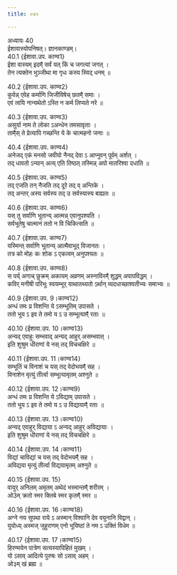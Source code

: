 ```yaml
---
title: ०४०

---
```

अध्यायः 40  
ईशावास्योपनिषत्। ज्ञानकाण्डम्।  
40.1 {ईशावा.उप. काण्व1}  
ईशा वास्यम् इदम्̐ सर्वं यत् किं च जगत्यां जगत् ।  
तेन त्यक्तेन भुञ्जीथा मा गृधः कस्य स्विद् धनम् ॥  
  
40.2 {ईशावा.उप. काण्व2}  
कुर्वन्न् एवेह कर्माणि जिजीविषेच् छतम्̐ समाः ।  
एवं त्वयि नान्यथेतो ऽस्ति न कर्म लिप्यते नरे ॥  
  
40.3 {ईशावा.उप. काण्व3}  
असुर्या नाम ते लोका ऽअन्धेन तमसावृताः ।  
ताम्̐स् ते प्रेत्यापि गच्छन्ति ये के चात्महनो जनाः ॥  
  
40.4 {ईशावा.उप. काण्व4}  
अनेजद् एकं मनसो जवीयो नैनद् देवा ऽ आप्नुवन् पूर्वम् अर्शत् ।  
तद् धावतो ऽन्यान् अत्य् एति तिष्ठत् तस्मिन्न् अपो मातरिश्वा दधाति ॥  
  
40.5 {ईशावा.उप. काण्व5}  
तद् एजति तन् नैजति तद् दूरे तद् व् अन्तिके ।  
तद् अन्तर् अस्य सर्वस्य तद् उ सर्वस्यास्य बाह्यतः ॥  
  
40.6 {ईशावा.उप. काण्व6}  
यस् तु सर्वाणि भूतान्य् आत्मन्न् एवानुपश्यति ।  
सर्वभूतेषु चात्मानं ततो न वि चिकित्सति ॥  
  
40.7 {ईशावा.उप. काण्व7}  
यस्मिन्त् सर्वाणि भूतान्य् आत्मैवाभूद् विजानतः ।  
तत्र को मोहः कः शोक ऽ एकत्वम् अनुपश्यतः ॥  
  
40.8 {ईशावा.उप. काण्व8}  
स पर्य् अगाच् छुक्रम् अकायम् अव्रणम् अस्नाविरम्̐ शुद्धम् अपापविद्धम् ।  
कविर् मनीषी परिभूः स्वयम्भूर् याथातथ्यतो ऽर्थान् व्यदधाच्छाश्वतीभ्यः समाभ्यः ॥  
  
40.9 {ईशावा.उप. 9।काण्व12}  
अन्धं तमः प्र विशन्ति ये ऽसम्भूतिम् उपासते ।  
ततो भूय ऽ इव ते तमो य ऽ उ सम्भूत्याम्̐ रताः ॥  
  
40.10 {ईशावा.उप. 10।काण्व13}  
अन्यद् एवाहुः सम्भवाद् अन्यद् आहुर् असम्भवात् ।  
इति शुश्रुम धीराणां ये नस् तद् विचचक्षिरे ॥  
  
40.11 {ईशावा.उप. 11।काण्व14}  
सम्भूतिं च विनाशं च यस् तद् वेदोभयम्̐ सह ।  
विनाशेन मृत्युं तीर्त्वा सम्भूत्यामृतम् अश्नुते ॥  
  
40.12 {ईशावा.उप. 12।काण्व9}  
अन्धं तमः प्र विशन्ति ये ऽविद्याम् उपासते ।  
ततो भूय ऽ इव ते तमो य ऽ उ विद्यायाम्̐ रताः ॥  
  
40.13 {ईशावा.उप. 13।काण्व10}  
अन्यद् एवाहुर् विद्याया ऽ अन्यद् आहुर् अविद्यायाः ।  
इति शुश्रुम धीराणां ये नस् तद् विचचक्षिरे ॥  
  
40.14 {ईशावा.उप. 14।काण्व11}  
विद्यां चाविद्यां च यस् तद् वेदोभयम्̐ सह ।  
अविद्यया मृत्युं तीर्त्वा विद्ययामृतम् अश्नुते ॥  
  
40.15 {ईशावा.उप. 15}  
वायुर् अनिलम् अमृतम् अथेदं भस्मान्तम्̐ शरीरम् ।  
ओ3म् क्रतो स्मर क्लिबे स्मर कृतम्̐ स्मर ॥  
  
40.16 {ईशावा.उप. 16।काण्व18}  
अग्ने नय सुपथा राये ऽ अस्मान् विश्वानि देव वयुनानि विद्वान् ।  
युयोध्य् अस्मज् जुहुराणम् एनो भूयिष्ठां ते नम ऽ उक्तिं विधेम ॥  
  
40.17 {ईशावा.उप. 17।काण्व15}  
हिरण्मयेन पात्रेण सत्यस्यापिहितं मुखम् ।  
यो ऽसाव् आदित्ये पुरुषः सो ऽसाव् अहम् ।  
ओ३म् खं ब्रह्म ॥